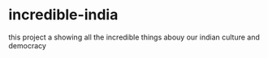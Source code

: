 # incredible-india
this project a showing all the incredible things abouy our indian culture and democracy 
